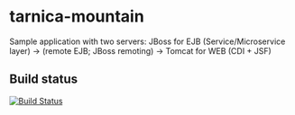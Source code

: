 tarnica-mountain
================

Sample application with two servers: JBoss for EJB (Service/Microservice layer) -> (remote EJB; JBoss remoting) -> Tomcat for WEB (CDI + JSF)


## Build status
[![Build Status](https://travis-ci.org/kirkor/tarnica-mountain.svg?branch=master)](https://travis-ci.org/kirkor/tarnica-mountain)

